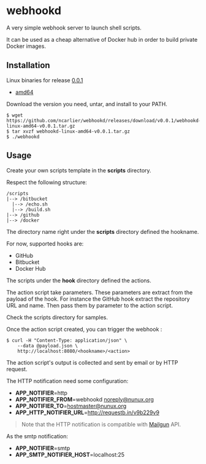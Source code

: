 webhookd
=========

A very simple webhook server to launch shell scripts.

It can be used as a cheap alternative of Docker hub in order to build private Docker images.

Installation
------------

Linux binaries for release [0.0.1](https://github.com/ncarlier/webhookd/releases)

* [amd64](https://github.com/ncarlier/webhookd/releases/download/v0.0.1/webhookd-linux-amd64-v0.0.1.tar.gz)

Download the version you need, untar, and install to your PATH.

    $ wget https://github.com/ncarlier/webhookd/releases/download/v0.0.1/webhookd-linux-amd64-v0.0.1.tar.gz
    $ tar xvzf webhookd-linux-amd64-v0.0.1.tar.gz
    $ ./webhookd

Usage
-------

Create your own scripts template in the **scripts** directory.

Respect the following structure:

    /scripts
    |--> /bitbucket
      |--> /echo.sh
      |--> /build.sh
    |--> /github
    |--> /docker

The directory name right under the **scripts** directory defined the hookname.

For now, supported hooks are:

- GitHub
- Bitbucket
- Docker Hub

The scripts under the **hook** directory defined the actions.

The action script take parameters. These parameters are extract from the payload of the hook. For instance the GitHub hook extract the repository URL and name. Then pass them by parameter to the action script.

Check the scripts directory for samples.

Once the action script created, you can trigger the webhook :

    $ curl -H "Content-Type: application/json" \
        --data @payload.json \
        http://localhost:8080/<hookname>/<action>

The action script's output is collected and sent by email or by HTTP request.

The HTTP notification need some configuration:

- **APP_NOTIFIER**=http
- **APP_NOTIFIER_FROM**=webhookd <noreply@nunux.org>
- **APP_NOTIFIER_TO**=hostmaster@nunux.org
- **APP_HTTP_NOTIFIER_URL**=http://requestb.in/v9b229v9

> Note that the HTTP notification is compatible with [Mailgun](https://mailgun.com) API.

As the smtp notification:

- **APP_NOTIFIER**=smtp
- **APP_SMTP_NOTIFIER_HOST**=localhost:25


